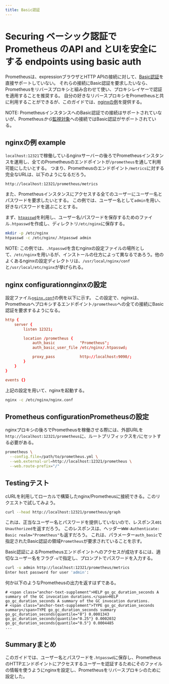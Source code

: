 ```yaml
---
title: Basic認証
---
```


# <span class="anchor-text-supplement">Securing </span>ベーシック認証でPrometheus<span class="anchor-text-supplement"> </span>のAPI<span class="anchor-text-supplement"> and </span>とUIを安全にする<span class="anchor-text-supplement"> endpoints using basic auth</span>

Prometheusは、expressionブラウザとHTTP APIの接続に対して、[Basic認証](https://ja.wikipedia.org/wiki/Basic認証)を直接サポートしていない。
それらの接続にBasic認証を要求したいなら、Prometheusをリバースプロキシと組み合わせて使い、プロキシレイヤーで認証を適用することを推奨する。
自分の好きなリバースプロキシをPrometheusと共に利用することができるが、このガイドでは、[nginxの例](nginxの例)を提供する。

NOTE: PrometheusインスタンスへのBasic認証での接続はサポートされていないが、Prometheus*から*[監視対象](../prometheus/latest/configuration/configuration/#<scrape_config>)への接続ではBasic認証がサポートされている。

## nginxの例<span class="anchor-text-supplement"> example</span>

`localhost:12321`で稼働しているnginxサーバーの後ろでPrometheusインスタンスを運用し、全てのPrometheusのエンドポイントが`/prometheus`を通して利用可能にしたいとする。
つまり、Prometheusのエンドポイント`/metrics`に対する完全なURLは、以下のようになるだろう。

```
http://localhost:12321/prometheus/metrics
```

また、Prometheusインスタンスにアクセスする全てのユーザーにユーザー名とパスワードを要求したいとする。
この例では、ユーザー名として`admin`を用い、好きなパスワードを選ぶこととする。

まず、[`htpasswd`](https://httpd.apache.org/docs/2.4/programs/htpasswd.html)を利用し、ユーザー名/パスワードを保存するためのファイル`.htpasswd`を作成し、ディレクトリ`/etc/nginx`に保存する。

```bash
mkdir -p /etc/nginx
htpasswd -c /etc/nginx/.htpasswd admin
```

NOTE: この例では、`.htpasswd`を含むnginxの設定ファイルの場所として、`/etc/nginx`を用いるが、インストールの仕方によって異なるであろう。他のよくあるnginxの設定ディレクトリは、`/usr/local/nginx/conf`と`/usr/local/etc/nginx`が挙げられる。

## <span class="anchor-text-supplement">nginx configuration</span>nginxの設定

設定ファイル[`nginx.conf`](https://www.nginx.com/resources/wiki/start/topics/examples/full/)の例を以下に示す。
この設定で、nginxは、Prometheusへプロキシするエンドポイント`/prometheus`への全ての接続にBasic認証を要求するようになる。

```conf
http {
    server {
        listen 12321;

        location /prometheus {
            auth_basic           "Prometheus";
            auth_basic_user_file /etc/nginx/.htpasswd;

            proxy_pass           http://localhost:9090/;
        }
    }
}

events {}
```

上記の設定を用いて、nginxを起動する。

```bash
nginx -c /etc/nginx/nginx.conf
```

## <span class="anchor-text-supplement">Prometheus configuration</span>Prometheusの設定

nginxプロキシの後ろでPrometheusを稼働させる際には、外部URLを`http://localhost:12321/prometheus`に、ルートプリフィックスを`/`にセットする必要がある。


```bash
prometheus \
  --config.file=/path/to/prometheus.yml \
  --web.external-url=http://localhost:12321/prometheus \
  --web.route-prefix="/"
```

## <span class="anchor-text-supplement">Testing</span>テスト

cURLを利用してローカルで構築したnginx/Prometheusに接続できる。このリクエストで試してみよう。

```bash
curl --head http://localhost:12321/prometheus/graph
```

これは、正当なユーザー名とパスワードを提供していないので、レスポンス`401 Unauthorized`を返すだろう。
このレスポンスは、ヘッダー`WWW-Authenticate: Basic realm="Prometheus"`も返すだろう。
これは、パラメーター`auth_basic`で指定されたBasic認証の領域`Prometheus`が要求されていることを示す。

Basic認証によるPrometheusエンドポイントへのアクセスが成功するには、適切なユーザー名をフラグ`-u`で指定し、プロンプトでパスワードを入力する。

```bash
curl -u admin http://localhost:12321/prometheus/metrics
Enter host password for user 'admin':
```

何か以下のようなPrometheusの出力を返すはずである。

```
# <span class="anchor-text-supplement">HELP go_gc_duration_seconds A summary of the GC invocation durations.</span>HELP go_gc_duration_seconds A summary of the GC invocation durations.
# <span class="anchor-text-supplement">TYPE go_gc_duration_seconds summary</span>TYPE go_gc_duration_seconds summary
go_gc_duration_seconds{quantile="0"} 0.0001343
go_gc_duration_seconds{quantile="0.25"} 0.0002032
go_gc_duration_seconds{quantile="0.5"} 0.0004485
...
```

## <span class="anchor-text-supplement">Summary</span>まとめ

このガイドでは、ユーザー名とパスワードを`.htpasswd`に保存し、PrometheusのHTTPエンドポイントにアクセスするユーザーを認証するためにそのファイルの情報を使うようにnginxを設定し、Prometheusをリバースプロキシのために設定した。
